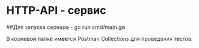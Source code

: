 # HTTP-API - сервис

##Для запуска сервера - go run cmd/main.go

В корневой папке имеется Postman Collections для проведения тестов.
